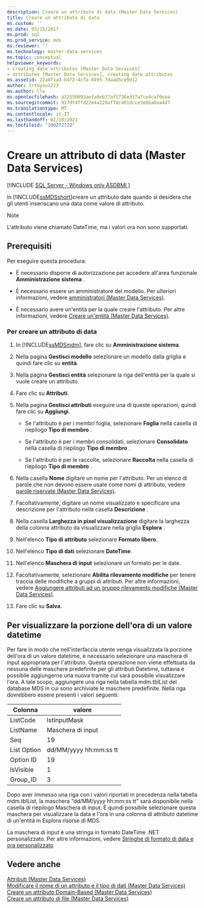 ```yaml
---
description: Creare un attributo di data (Master Data Services)
title: Creare un attributo di data
ms.custom: ''
ms.date: 03/15/2017
ms.prod: sql
ms.prod_service: mds
ms.reviewer: ''
ms.technology: master-data-services
ms.topic: conceptual
helpviewer_keywords:
- creating date attributes [Master Data Services]
- attributes [Master Data Services], creating date attributes
ms.assetid: 22a8f1a3-b4f2-4cfa-8495-7daad5ce9d12
author: lrtoyou1223
ms.author: lle
ms.openlocfilehash: a32550093aefa8eb27af1736e317a7ce4caf0eaa
ms.sourcegitcommit: 917df4ffd22e4a229af7dc481dcce3ebba0aa4d7
ms.translationtype: MT
ms.contentlocale: it-IT
ms.lasthandoff: 02/10/2021
ms.locfileid: "100272722"
---
```

# <a name="create-a-date-attribute-master-data-services"></a>Creare un attributo di data (Master Data Services)

[!INCLUDE [SQL Server - Windows only ASDBMI  ](../includes/applies-to-version/sql-windows-only-asdbmi.md)]

  In [!INCLUDE[ssMDSshort](../includes/ssmdsshort-md.md)]creare un attributo date quando si desidera che gli utenti inseriscano una data come valore di attributo.  
  
> [!NOTE]  
>  L'attributo viene chiamato DateTime, ma i valori ora non sono supportati.  
  
## <a name="prerequisites"></a>Prerequisiti  
 Per eseguire questa procedura:  
  
-   È necessario disporre di autorizzazione per accedere all'area funzionale **Amministrazione sistema** .  
  
-   È necessario essere un amministratore del modello. Per ulteriori informazioni, vedere [amministratori &#40;Master Data Services&#41;](../master-data-services/administrators-master-data-services.md).  
  
-   È necessario avere un'entità per la quale creare l'attributo. Per altre informazioni, vedere [Creare un'entità &#40;Master Data Services&#41;](../master-data-services/create-an-entity-master-data-services.md).  
  
### <a name="to-create-a-date-attribute"></a>Per creare un attributo di data  
  
1.  In [!INCLUDE[ssMDSmdm](../includes/ssmdsmdm-md.md)], fare clic su **Amministrazione sistema**.  
  
2.  Nella pagina **Gestisci modello** selezionare un modello dalla griglia e quindi fare clic su **entità**.  
  
3.  Nella pagina **Gestisci entità** selezionare la riga dell'entità per la quale si vuole creare un attributo.  
  
4.  Fare clic su **Attributi**.  
  
5.  Nella pagina **Gestisci attributi** eseguire una di queste operazioni, quindi fare clic su **Aggiungi**.  
  
    -   Se l'attributo è per i membri foglia, selezionare **Foglia** nella casella di riepilogo **Tipo di membro** .  
  
    -   Se l'attributo è per i membri consolidati, selezionare **Consolidato** nella casella di riepilogo **Tipo di membro** .  
  
    -   Se l'attributo è per le raccolte, selezionare **Raccolta** nella casella di riepilogo **Tipo di membro** .  
  
6.  Nella casella **Nome** digitare un nome per l'attributo. Per un elenco di parole che non devono essere usate come nomi di attributo, vedere [parole riservate &#40;Master Data Services&#41;](../master-data-services/reserved-words-master-data-services.md).  
  
7.  Facoltativamente, digitare un nome visualizzato e specificare una descrizione per l'attributo nella casella **Descrizione** .  
  
8.  Nella casella **Larghezza in pixel visualizzazione** digitare la larghezza della colonna attributo da visualizzare nella griglia **Esplora** .  
  
9. Nell'elenco **Tipo di attributo** selezionare **Formato libero**.  
  
10. Nell'elenco **Tipo di dati** selezionare **DateTime**.  
  
11. Nell'elenco **Maschera di input** selezionare un formato per le date.  
  
12. Facoltativamente, selezionare **Abilita rilevamento modifiche** per tenere traccia delle modifiche a gruppi di attributi. Per altre informazioni, vedere [Aggiungere attributi ad un gruppo rilevamento modifiche &#40;Master Data Services&#41;](../master-data-services/add-attributes-to-a-change-tracking-group-master-data-services.md).  
  
13. Fare clic su **Salva**.  
  
## <a name="to-display-the-time-portion-of-a-datetime-value"></a>Per visualizzare la porzione dell'ora di un valore datetime  
 Per fare in modo che nell'interfaccia utente venga visualizzata la porzione dell'ora di un valore datetime, è necessario selezionare una maschera di input appropriata per l'attributo. Questa operazione non viene effettuata da nessuna delle maschere predefinite per gli attributi Datetime, tuttavia è possibile aggiungerne una nuova tramite cui sarà possibile visualizzare l'ora. A tale scopo, aggiungere una riga nella tabella mdm.tblList del database MDS in cui sono archiviate le maschere predefinite. Nella riga dovrebbero essere presenti i valori seguenti:  
  
|Colonna|valore|  
|-|-|  
|ListCode|lstInputMask|  
|ListName|Maschera di input|  
|Seq|19|  
|List Option|dd/MM/yyyy hh:mm:ss tt|  
|Option ID|19|  
|IsVisible|1|  
|Group_ID|3|  
  
 Dopo aver immesso una riga con i valori riportati in precedenza nella tabella mdm.tblList, la maschera "dd/MM/yyyy hh:mm:ss tt" sarà disponibile nella casella di riepilogo Maschera di input. È quindi possibile selezionare questa maschera per visualizzare la data e l'ora in una colonna di attributo datetime di un'entità in Esplora risorse di MDS.  
  
 La maschera di input è una stringa in formato DateTime .NET personalizzato. Per altre informazioni, vedere [Stringhe di formato di data e ora personalizzato](https://msdn.microsoft.com/library/8kb3ddd4\(v=vs.110\).aspx)  
  
## <a name="see-also"></a>Vedere anche  
 [Attributi &#40;Master Data Services&#41;](../master-data-services/attributes-master-data-services.md)   
 [Modificare il nome di un attributo e il tipo di dati &#40;Master Data Services&#41;](../master-data-services/change-an-attribute-name-and-data-type-master-data-services.md)   
 [Creare un attributo Domain-Based &#40;Master Data Services&#41;](../master-data-services/create-a-domain-based-attribute-master-data-services.md)   
 [Creare un attributo di file &#40;Master Data Services&#41;](../master-data-services/create-a-file-attribute-master-data-services.md)  
  
  

